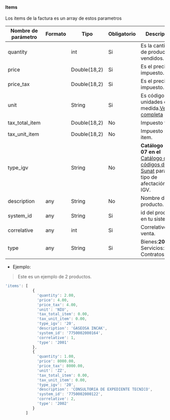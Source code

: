 #### Items
Los items de la factura es un array de estos parametros

Nombre de parámetro | Formato | Tipo | Obligatorio | Descripción 
------------ | ------------- | ------------- | ------------- | -------------
quantity |  | int | Si | Es la cantidad de productos vendidos.
price |  | Double(18,2) | Si | Es el precio sin impuesto.
price_tax |  | Double(18,2) | Si | Es el precio con impuesto.
unit |  | String | Si | Es código de las unidades de medida.[Ver lista completa](https://docs.google.com/spreadsheets/d/1g4BislVBPrFvyMb0unRyYEHGCtl9UlLCepigaoNak5A/edit#gid=367466330)
tax_total_item |  | Double(18,2) | No | Impuesto total.
tax_unit_item |  | Double(18,2) | No | Impuesto por item.
type_igv |  | String | No | **Catálogo No. 07 en el** [Catálogo de códigos de Sunat](catalogo-de-codigos.pdf) para el tipo de afectación del IGV.
description | any | String | No | Nombre del producto.
system_id | any| String | Si | id del producto en tu sistema.
correlative | any| int | Si | Correlativo en la venta.
type | any| String | Si | Bienes:**2001**, Servicios:**2002**, Contratos:**2003**.


* Ejemplo:

> Este es un ejemplo de 2 productos.

```js
'items': [
            {
              'quantity': 2.00, 
              'price': 4.00, 
              'price_tax': 4.00, 
              'unit': 'NIU',
              'tax_total_item': 0.00, 
              'tax_unit_item': 0.00, 
              'type_igv': '20', 
              'description': 'GASEOSA INCAK', 
              'system_id': '7750002000164', 
              'correlative': 1, 
              'type': '2001'
            }, 
            {
              'quantity': 1.00, 
              'price': 8000.00, 
              'price_tax': 8000.00,
              'unit': 'ZZ',
              'tax_total_item': 0.00, 
              'tax_unit_item': 0.00, 
              'type_igv': '20', 
              'description': 'CONSULTORIA DE EXPEDIENTE TECNICO', 
              'system_id': '7750002000122', 
              'correlative': 2, 
              'type': '2002'
            }
         ]
```
